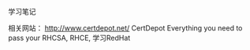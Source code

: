 学习笔记

相关网站：
http://www.certdepot.net/  CertDepot Everything you need to pass your RHCSA, RHCE, 
学习RedHat
